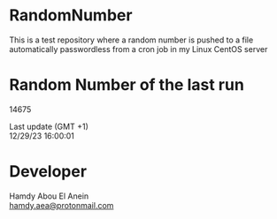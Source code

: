 # RandomNumber    
This is a test repository where a random number is pushed to a file automatically passwordless from a cron job in my Linux CentOS server    
# Random Number of the last run   
14675
      
Last update (GMT +1)    
12/29/23 16:00:01
# Developer    
Hamdy Abou El Anein   
hamdy.aea@protonmail.com
